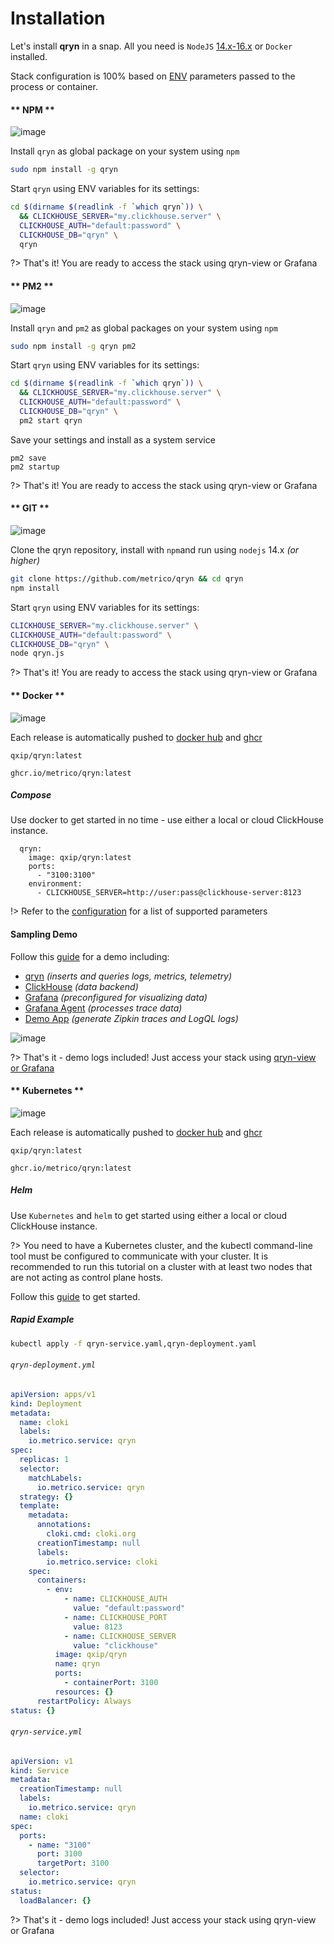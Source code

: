 # Installation

Let's install **qryn** in a snap. All you need is `NodeJS` [14.x-16.x](https://github.com/nodesource/distributions) or `Docker` installed.

Stack configuration is 100% based on [ENV](env.md) parameters passed to the process or container.

<!-- tabs:start -->

#### ** NPM **

![image](https://user-images.githubusercontent.com/1423657/184507827-9087fc2d-457b-42cd-ae2e-1c894160745b.png ':size=100')

Install `qryn` as global package on your system using `npm`
```bash
sudo npm install -g qryn
```

Start `qryn` using ENV variables for its settings:

```bash
cd $(dirname $(readlink -f `which qryn`)) \
  && CLICKHOUSE_SERVER="my.clickhouse.server" \
  CLICKHOUSE_AUTH="default:password" \
  CLICKHOUSE_DB="qryn" \
  qryn
```

?> That's it! You are ready to access the stack using qryn-view or Grafana


#### ** PM2 **

![image](https://user-images.githubusercontent.com/1423657/184507827-9087fc2d-457b-42cd-ae2e-1c894160745b.png ':size=100')

Install `qryn` and `pm2` as global packages on your system using `npm`

```bash
sudo npm install -g qryn pm2
```

Start `qryn` using ENV variables for its settings:
```bash
cd $(dirname $(readlink -f `which qryn`)) \
  && CLICKHOUSE_SERVER="my.clickhouse.server" \
  CLICKHOUSE_AUTH="default:password" \
  CLICKHOUSE_DB="qryn" \
  pm2 start qryn
```

Save your settings and install as a system service
```
pm2 save
pm2 startup
```

?> That's it! You are ready to access the stack using qryn-view or Grafana

#### ** GIT **

![image](https://user-images.githubusercontent.com/1423657/184507866-9e43ae95-6974-4f0b-bdf3-7a8d05f43d8d.png ':size=100')

Clone the qryn repository, install with `npm`and run using `nodejs` 14.x *(or higher)*
```bash
git clone https://github.com/metrico/qryn && cd qryn
npm install
```

Start `qryn` using ENV variables for its settings:

```bash
CLICKHOUSE_SERVER="my.clickhouse.server" \
CLICKHOUSE_AUTH="default:password" \
CLICKHOUSE_DB="qryn" \
node qryn.js
```

?> That's it! You are ready to access the stack using qryn-view or Grafana

#### ** Docker **

![image](https://user-images.githubusercontent.com/1423657/184507884-624b9598-62e1-413f-854e-8210ecac4e75.png ':size=300x100')

Each release is automatically pushed to [docker hub](https://hub.docker.com/r/qxip/qryn/tags) and [ghcr](ghcr.io/metrico/qryn:2.1.11)
```
qxip/qryn:latest
```
```
ghcr.io/metrico/qryn:latest
```

##### Compose
Use docker to get started in no time - use either a local or cloud ClickHouse instance.

```
  qryn:
    image: qxip/qryn:latest
    ports:
      - "3100:3100"
    environment:
      - CLICKHOUSE_SERVER=http://user:pass@clickhouse-server:8123
```

!> Refer to the [configuration](env.md) for a list of supported parameters

#### Sampling Demo

Follow this [guide](https://github.com/metrico/opentelemetry-trace-sampling-demo) for a demo including:

- [qryn](https://cloki.org) _(inserts and queries logs, metrics, telemetry)_
- [ClickHouse](https://clickhouse.com) _(data backend)_
- [Grafana](https://grafana.com/) _(preconfigured for visualizing data)_
- [Grafana Agent](https://grafana.com/docs/agent/latest/configuration/?src=li&mdm=social) _(processes trace data)_
- [Demo App](https://github.com/metrico/opentelemetry-trace-sampling-demo/tree/main/src) _(generate Zipkin traces and LogQL logs)_

![image](https://user-images.githubusercontent.com/1423657/183257423-59ac2648-0627-4edc-99b0-eea42abc3ca1.png)


?> That's it - demo logs included! Just access your stack using [qryn-view or Grafana](getting-started)

#### ** Kubernetes **

![image](https://user-images.githubusercontent.com/1423657/184507942-cb195a16-b6d1-451a-9d80-00550f261048.png ':size=100')

Each release is automatically pushed to [docker hub](https://hub.docker.com/r/qxip/qryn/tags) and [ghcr](ghcr.io/metrico/qryn:2.1.11)

```
qxip/qryn:latest
```
```
ghcr.io/metrico/qryn:latest
```

##### Helm
Use `Kubernetes` and `helm` to get started using either a local or cloud ClickHouse instance.

?> You need to have a Kubernetes cluster, and the kubectl command-line tool must be configured to communicate with your cluster. It is recommended to run this tutorial on a cluster with at least two nodes that are not acting as control plane hosts.

Follow this [guide](https://github.com/metrico/qryn-k8s) to get started.

##### Rapid Example
```bash
kubectl apply -f qryn-service.yaml,qryn-deployment.yaml
```

###### `qryn-deployment.yml`
```yaml
apiVersion: apps/v1
kind: Deployment
metadata:
  name: cloki
  labels:
    io.metrico.service: qryn
spec:
  replicas: 1
  selector:
    matchLabels:
      io.metrico.service: qryn
  strategy: {}
  template:
    metadata:
      annotations:
        cloki.cmd: cloki.org
      creationTimestamp: null
      labels:
        io.metrico.service: cloki
    spec:
      containers:
        - env:
            - name: CLICKHOUSE_AUTH
              value: "default:password"
            - name: CLICKHOUSE_PORT
              value: 8123
            - name: CLICKHOUSE_SERVER
              value: "clickhouse"
          image: qxip/qryn
          name: qryn
          ports:
            - containerPort: 3100
          resources: {}
      restartPolicy: Always
status: {}
```

###### `qryn-service.yml`
```yaml
apiVersion: v1
kind: Service
metadata:
  creationTimestamp: null
  labels:
    io.metrico.service: qryn
  name: cloki
spec:
  ports:
    - name: "3100"
      port: 3100
      targetPort: 3100
  selector:
    io.metrico.service: qryn
status:
  loadBalancer: {}
```

?> That's it - demo logs included! Just access your stack using qryn-view or Grafana

<!-- tabs:end -->
